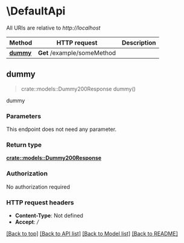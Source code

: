 # \DefaultApi

All URIs are relative to *http://localhost*

Method | HTTP request | Description
------------- | ------------- | -------------
[**dummy**](DefaultApi.md#dummy) | **Get** /example/someMethod | 



## dummy

> crate::models::Dummy200Response dummy()


dummy

### Parameters

This endpoint does not need any parameter.

### Return type

[**crate::models::Dummy200Response**](dummy_200_response.md)

### Authorization

No authorization required

### HTTP request headers

- **Content-Type**: Not defined
- **Accept**: */*

[[Back to top]](#) [[Back to API list]](../README.md#documentation-for-api-endpoints) [[Back to Model list]](../README.md#documentation-for-models) [[Back to README]](../README.md)

